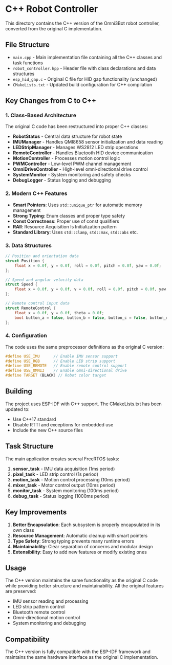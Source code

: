 # C++ Robot Controller

This directory contains the C++ version of the Omni3Bot robot controller, converted from the original C implementation.

## File Structure

- `main.cpp` - Main implementation file containing all the C++ classes and task functions
- `robot_controller.hpp` - Header file with class declarations and data structures
- `esp_hid_gap.c` - Original C file for HID gap functionality (unchanged)
- `CMakeLists.txt` - Updated build configuration for C++ compilation

## Key Changes from C to C++

### 1. Class-Based Architecture

The original C code has been restructured into proper C++ classes:

- **RobotStatus** - Central data structure for robot state
- **IMUManager** - Handles QMI8658 sensor initialization and data reading
- **LEDStripManager** - Manages WS2812 LED strip operations
- **RemoteController** - Handles Bluetooth HID device communication
- **MotionController** - Processes motion control logic
- **PWMController** - Low-level PWM channel management
- **OmniDriveController** - High-level omni-directional drive control
- **SystemMonitor** - System monitoring and safety checks
- **DebugLogger** - Status logging and debugging

### 2. Modern C++ Features

- **Smart Pointers**: Uses `std::unique_ptr` for automatic memory management
- **Strong Typing**: Enum classes and proper type safety
- **Const Correctness**: Proper use of const qualifiers
- **RAII**: Resource Acquisition Is Initialization pattern
- **Standard Library**: Uses `std::clamp`, `std::max`, `std::abs` etc.

### 3. Data Structures

```cpp
// Position and orientation data
struct Position {
    float x = 0.0f, y = 0.0f, roll = 0.0f, pitch = 0.0f, yaw = 0.0f;
};

// Speed and angular velocity data
struct Speed {
    float x = 0.0f, y = 0.0f, v = 0.0f, roll = 0.0f, pitch = 0.0f, yaw = 0.0f;
};

// Remote control input data
struct RemoteControl {
    float x = 0.0f, y = 0.0f, theta = 0.0f;
    bool button_a = false, button_b = false, button_c = false, button_d = false;
};
```

### 4. Configuration

The code uses the same preprocessor definitions as the original C version:

```cpp
#define USE_IMU      // Enable IMU sensor support
#define USE_RGB      // Enable LED strip support
#define USE_REMOTE   // Enable remote control support
#define USE_OMNI3    // Enable omni-directional drive
#define TARGET (BLACK) // Robot color target
```

## Building

The project uses ESP-IDF with C++ support. The CMakeLists.txt has been updated to:

- Use C++17 standard
- Disable RTTI and exceptions for embedded use
- Include the new C++ source files

## Task Structure

The main application creates several FreeRTOS tasks:

1. **sensor_task** - IMU data acquisition (1ms period)
2. **pixel_task** - LED strip control (1s period)
3. **motion_task** - Motion control processing (10ms period)
4. **mixer_task** - Motor control output (10ms period)
5. **monitor_task** - System monitoring (100ms period)
6. **debug_task** - Status logging (1000ms period)

## Key Improvements

1. **Better Encapsulation**: Each subsystem is properly encapsulated in its own class
2. **Resource Management**: Automatic cleanup with smart pointers
3. **Type Safety**: Strong typing prevents many runtime errors
4. **Maintainability**: Clear separation of concerns and modular design
5. **Extensibility**: Easy to add new features or modify existing ones

## Usage

The C++ version maintains the same functionality as the original C code while providing better structure and maintainability. All the original features are preserved:

- IMU sensor reading and processing
- LED strip pattern control
- Bluetooth remote control
- Omni-directional motion control
- System monitoring and debugging

## Compatibility

The C++ version is fully compatible with the ESP-IDF framework and maintains the same hardware interface as the original C implementation. 